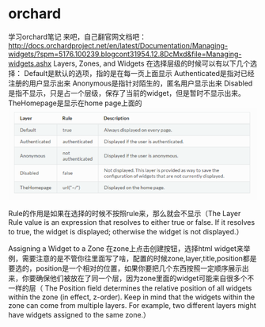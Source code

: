 # orchard
学习orchard笔记
来吧，自己翻官网文档吧：
http://docs.orchardproject.net/en/latest/Documentation/Managing-widgets/?spm=5176.100239.blogcont31954.12.8DcMxd&file=Managing-widgets.ashx
Layers, Zones, and Widgets
在选择层级的时候可以有以下几个选择：
Default是默认的选项，指的是在每一页上面显示
Authenticated是指对已经注册的用户显示出来
Anonymous是指针对陌生的，匿名用户显示出来
Disabled是指不显示，只是占一个层级，保存了当前的widget，但是暂时不显示出来。
TheHomepage是显示在home page上面的
![img](https://github.com/vvzhangw/orchard/blob/master/img/img1.png)

Rule的作用是如果在选择的时候不按照rule来，那么就会不显示（The Layer Rule value is an expression that resolves to either true or false. If it resolves to true, the widget is displayed; otherwise the widget is not displayed.）


Assigning a Widget to a Zone
在zone上点击创建按钮，选择html widget来举例，需要注意的是不管你往里面写了啥，配置的时候zone,layer,title,position都是要选的，position是一个相对的位置，如果你要把几个东西按照一定顺序展示出来，你要确保他们被放在了同一个层，因为zone里面的widget可能来自很多个不一样的层（ The Position field determines the relative position of all widgets within the zone (in effect, z-order). Keep in mind that the widgets within the zone can come from multiple layers. For example, two different layers might have widgets assigned to the same zone.）
